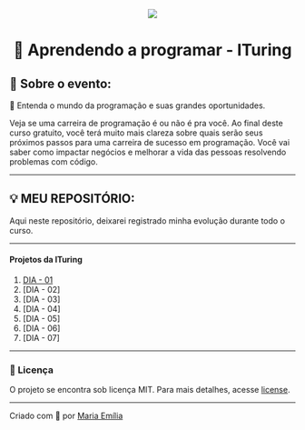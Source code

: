 <p align="center"><img src="http://r2metrics.com/wp-content/uploads/2015/09/banner-custom-programming-financial-applications-alm-products-services.jpg"></p> 
<h1 align="center">🔋 Aprendendo a programar - ITuring<br></h1>

## 🎉 Sobre o evento: 
📒 Entenda o mundo da programação e suas grandes oportunidades.

Veja se uma carreira de programação é ou não é pra você. Ao final deste curso gratuito, você terá muito mais clareza sobre quais serão seus próximos passos para uma carreira de sucesso em programação. Você vai saber como impactar negócios e melhorar a vida das pessoas resolvendo problemas com código.

</p>

---

## 💡 MEU REPOSITÓRIO:

Aqui neste repositório, deixarei registrado minha evolução durante todo o curso.

---

#### Projetos da ITuring
1. [DIA - 01](https://github.com/lellismaria/ituring-aprenda-a-programar/tree/main/dia-1)
2. [DIA - 02]
3. [DIA - 03]
4. [DIA - 04]
5. [DIA - 05]
6. [DIA - 06]
7. [DIA - 07]

---

### 📝 Licença

O projeto se encontra sob licença MIT. Para mais detalhes, acesse [license](LICENSE).

---

Criado com 💙 por [Maria Emília](https://github.com/lellismaria)
